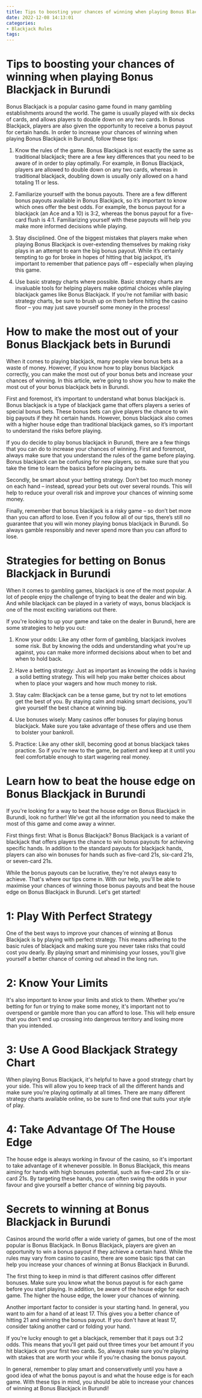 ```yaml
---
title: Tips to boosting your chances of winning when playing Bonus Blackjack in Burundi 
date: 2022-12-08 14:13:01
categories:
- Blackjack Rules
tags:
---
```



#  Tips to boosting your chances of winning when playing Bonus Blackjack in Burundi 

Bonus Blackjack is a popular casino game found in many gambling establishments around the world. The game is usually played with six decks of cards, and allows players to double down on any two cards. In Bonus Blackjack, players are also given the opportunity to receive a bonus payout for certain hands. In order to increase your chances of winning when playing Bonus Blackjack in Burundi, follow these tips:

1. Know the rules of the game. Bonus Blackjack is not exactly the same as traditional blackjack; there are a few key differences that you need to be aware of in order to play optimally. For example, in Bonus Blackjack, players are allowed to double down on any two cards, whereas in traditional blackjack, doubling down is usually only allowed on a hand totaling 11 or less.

2. Familiarize yourself with the bonus payouts. There are a few different bonus payouts available in Bonus Blackjack, so it’s important to know which ones offer the best odds. For example, the bonus payout for a blackjack (an Ace and a 10) is 3:2, whereas the bonus payout for a five-card flush is 4:1. Familiarizing yourself with these payouts will help you make more informed decisions while playing.

3. Stay disciplined. One of the biggest mistakes that players make when playing Bonus Blackjack is over-extending themselves by making risky plays in an attempt to earn the big bonus payout. While it’s certainly tempting to go for broke in hopes of hitting that big jackpot, it’s important to remember that patience pays off – especially when playing this game.

4. Use basic strategy charts where possible. Basic strategy charts are invaluable tools for helping players make optimal choices while playing blackjack games like Bonus Blackjack. If you’re not familiar with basic strategy charts, be sure to brush up on them before hitting the casino floor – you may just save yourself some money in the process!

#  How to make the most out of your Bonus Blackjack bets in Burundi 

When it comes to playing blackjack, many people view bonus bets as a waste of money. However, if you know how to play bonus blackjack correctly, you can make the most out of your bonus bets and increase your chances of winning. In this article, we’re going to show you how to make the most out of your bonus blackjack bets in Burundi.

First and foremost, it’s important to understand what bonus blackjack is. Bonus blackjack is a type of blackjack game that offers players a series of special bonus bets. These bonus bets can give players the chance to win big payouts if they hit certain hands. However, bonus blackjack also comes with a higher house edge than traditional blackjack games, so it’s important to understand the risks before playing.

If you do decide to play bonus blackjack in Burundi, there are a few things that you can do to increase your chances of winning. First and foremost, always make sure that you understand the rules of the game before playing. Bonus blackjack can be confusing for new players, so make sure that you take the time to learn the basics before placing any bets.

Secondly, be smart about your betting strategy. Don’t bet too much money on each hand – instead, spread your bets out over several rounds. This will help to reduce your overall risk and improve your chances of winning some money.

Finally, remember that bonus blackjack is a risky game – so don’t bet more than you can afford to lose. Even if you follow all of our tips, there’s still no guarantee that you will win money playing bonus blackjack in Burundi. So always gamble responsibly and never spend more than you can afford to lose.

#  Strategies for betting on Bonus Blackjack in Burundi 

When it comes to gambling games, blackjack is one of the most popular. A lot of people enjoy the challenge of trying to beat the dealer and win big. And while blackjack can be played in a variety of ways, bonus blackjack is one of the most exciting variations out there.

If you're looking to up your game and take on the dealer in Burundi, here are some strategies to help you out: 

1) Know your odds: Like any other form of gambling, blackjack involves some risk. But by knowing the odds and understanding what you're up against, you can make more informed decisions about when to bet and when to hold back. 

2) Have a betting strategy: Just as important as knowing the odds is having a solid betting strategy. This will help you make better choices about when to place your wagers and how much money to risk. 

3) Stay calm: Blackjack can be a tense game, but try not to let emotions get the best of you. By staying calm and making smart decisions, you'll give yourself the best chance at winning big. 

4) Use bonuses wisely: Many casinos offer bonuses for playing bonus blackjack. Make sure you take advantage of these offers and use them to bolster your bankroll. 

5) Practice: Like any other skill, becoming good at bonus blackjack takes practice. So if you're new to the game, be patient and keep at it until you feel comfortable enough to start wagering real money.

#  Learn how to beat the house edge on Bonus Blackjack in Burundi 

If you're looking for a way to beat the house edge on Bonus Blackjack in Burundi, look no further! We've got all the information you need to make the most of this game and come away a winner.

First things first: What is Bonus Blackjack? Bonus Blackjack is a variant of blackjack that offers players the chance to win bonus payouts for achieving specific hands. In addition to the standard payouts for blackjack hands, players can also win bonuses for hands such as five-card 21s, six-card 21s, or seven-card 21s.

While the bonus payouts can be lucrative, they're not always easy to achieve. That's where our tips come in. With our help, you'll be able to maximise your chances of winning those bonus payouts and beat the house edge on Bonus Blackjack in Burundi. Let's get started!

# 1: Play With Perfect Strategy
One of the best ways to improve your chances of winning at Bonus Blackjack is by playing with perfect strategy. This means adhering to the basic rules of blackjack and making sure you never take risks that could cost you dearly. By playing smart and minimising your losses, you'll give yourself a better chance of coming out ahead in the long run.

# 2: Know Your Limits
It's also important to know your limits and stick to them. Whether you're betting for fun or trying to make some money, it's important not to overspend or gamble more than you can afford to lose. This will help ensure that you don't end up crossing into dangerous territory and losing more than you intended.

# 3: Use A Good Blackjack Strategy Chart
When playing Bonus Blackjack, it's helpful to have a good strategy chart by your side. This will allow you to keep track of all the different hands and make sure you're playing optimally at all times. There are many different strategy charts available online, so be sure to find one that suits your style of play.

# 4: Take Advantage Of The House Edge
The house edge is always working in favour of the casino, so it's important to take advantage of it whenever possible. In Bonus Blackjack, this means aiming for hands with high bonuses potential, such as five-card 21s or six-card 21s. By targeting these hands, you can often swing the odds in your favour and give yourself a better chance of winning big payouts.

#  Secrets to winning at Bonus Blackjack in Burundi

Casinos around the world offer a wide variety of games, but one of the most popular is Bonus Blackjack. In Bonus Blackjack, players are given an opportunity to win a bonus payout if they achieve a certain hand. While the rules may vary from casino to casino, there are some basic tips that can help you increase your chances of winning at Bonus Blackjack in Burundi.

The first thing to keep in mind is that different casinos offer different bonuses. Make sure you know what the bonus payout is for each game before you start playing. In addition, be aware of the house edge for each game. The higher the house edge, the lower your chances of winning.

Another important factor to consider is your starting hand. In general, you want to aim for a hand of at least 17. This gives you a better chance of hitting 21 and winning the bonus payout. If you don't have at least 17, consider taking another card or folding your hand.

If you're lucky enough to get a blackjack, remember that it pays out 3:2 odds. This means that you'll get paid out three times your bet amount if you hit blackjack on your first two cards. So, always make sure you're playing with stakes that are worth your while if you're chasing the bonus payout.

In general, remember to play smart and conservatively until you have a good idea of what the bonus payout is and what the house edge is for each game. With these tips in mind, you should be able to increase your chances of winning at Bonus Blackjack in Burundi!